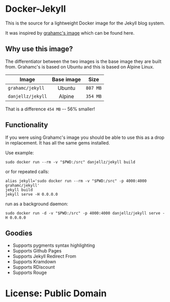 # Docker-Jekyll
This is the source for a lightweight Docker image for the Jekyll blog system.

It was inspired by [grahamc's image](https://github.com/grahamc/docker-jekyll) which can be found here.

## Why use this image?
The differentiator between the two images is the base image they are built from. Grahamc's is based on Ubuntu and this is based on Alpine Linux.

Image        | Base image      | Size
------------- |:-------------: |:-------------:      
`grahamc/jekyll`      | Ubuntu        | `807 MB`
`danjellz/jekyll`    | Alpine      |    `354 MB`

That is a difference `454 MB` -- 56% smaller!

## Functionality

If you were using Grahamc's image you should be able to use this as a drop in replacement. It has all the same gems installed.

Use example:

```
sudo docker run --rm -v "$PWD:/src" danjellz/jekyll build
```

or for repeated calls:

```
alias jekyll='sudo docker run --rm -v "$PWD:/src" -p 4000:4000 grahamc/jekyll'
jekyll build
jekyll serve -H 0.0.0.0
```

run as a background daemon:
```
sudo docker run -d -v "$PWD:/src" -p 4000:4000 danjellz/jekyll serve -H 0.0.0.0
```

## Goodies
 - Supports pygments syntax highlighting
 - Supports Github Pages
 - Supports Jekyll Redirect From
 - Supports Kramdown
 - Supports RDiscount
 - Supports Rouge


# License: Public Domain
